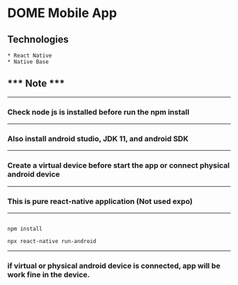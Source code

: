 # DOME Mobile App

## Technologies 

    * React Native
    * Native Base

## *** Note ***
---
### Check node js is installed before run the npm install
---
### Also install android studio, JDK 11, and android SDK
---
### Create a virtual device before start the app or connect physical android device
---
### This is pure react-native application (Not used expo)
***
```shell

npm install

npx react-native run-android

```
---
### if virtual or physical android device is connected, app will be work fine in the device.

